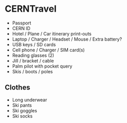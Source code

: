 # CERNTravel

 * Passport
 * CERN ID
 * Hotel / Plane / Car itinerary print-outs
 * Laptop / Charger / Headset / Mouse / Extra battery?
 * USB keys / SD cards
 * Cell phone / Charger / SIM card(s)
 * Reading glasses (2)
 * Jill / bracket / cable
 * Palm pilot with pocket query
 * Skis / boots / poles

## Clothes

 * Long underwear
 * Ski pants
 * Ski goggles
 * Ski socks

